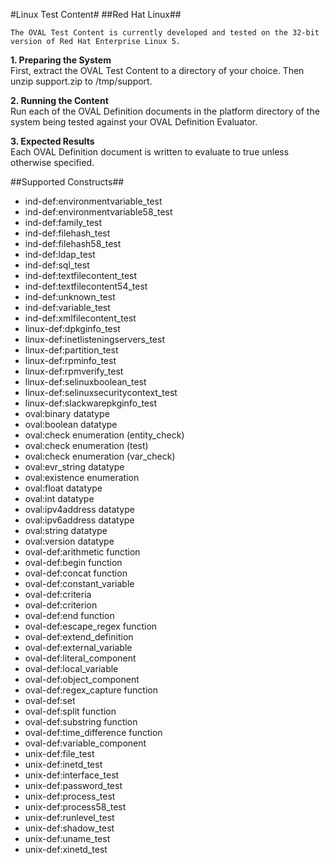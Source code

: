 #Linux Test Content#
##Red Hat Linux##

    The OVAL Test Content is currently developed and tested on the 32-bit version of Red Hat Enterprise Linux 5.

<strong>1. Preparing the System</strong>  
First, extract the OVAL Test Content to a directory of your choice. Then unzip support.zip to /tmp/support.

<strong>2. Running the Content</strong>  
Run each of the OVAL Definition documents in the platform directory of the system being tested against your OVAL Definition Evaluator.

<strong>3. Expected Results</strong>  
Each OVAL Definition document is written to evaluate to true unless otherwise specified.

##Supported Constructs##
* ind-def:environmentvariable_test
* ind-def:environmentvariable58_test
* ind-def:family_test
* ind-def:filehash_test
* ind-def:filehash58_test
* ind-def:ldap_test
* ind-def:sql_test
* ind-def:textfilecontent_test
* ind-def:textfilecontent54_test
* ind-def:unknown_test
* ind-def:variable_test
* ind-def:xmlfilecontent_test
* linux-def:dpkginfo_test
* linux-def:inetlisteningservers_test
* linux-def:partition_test
* linux-def:rpminfo_test
* linux-def:rpmverify_test
* linux-def:selinuxboolean_test
* linux-def:selinuxsecuritycontext_test
* linux-def:slackwarepkginfo_test
* oval:binary datatype
* oval:boolean datatype
* oval:check enumeration (entity_check)
* oval:check enumeration (test)
* oval:check enumeration (var_check)
* oval:evr_string datatype
* oval:existence enumeration
* oval:float datatype
* oval:int datatype
* oval:ipv4address datatype
* oval:ipv6address datatype
* oval:string datatype
* oval:version datatype
* oval-def:arithmetic function
* oval-def:begin function
* oval-def:concat function
* oval-def:constant_variable
* oval-def:criteria
* oval-def:criterion
* oval-def:end function
* oval-def:escape_regex function
* oval-def:extend_definition
* oval-def:external_variable
* oval-def:literal_component
* oval-def:local_variable
* oval-def:object_component
* oval-def:regex_capture function
* oval-def:set
* oval-def:split function
* oval-def:substring function
* oval-def:time_difference function
* oval-def:variable_component
* unix-def:file_test
* unix-def:inetd_test
* unix-def:interface_test
* unix-def:password_test
* unix-def:process_test
* unix-def:process58_test
* unix-def:runlevel_test
* unix-def:shadow_test
* unix-def:uname_test
* unix-def:xinetd_test
